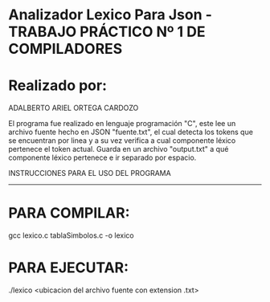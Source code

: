 # Analizador Lexico Para Json - TRABAJO PRÁCTICO Nº 1 DE COMPILADORES 
# Realizado por:
ADALBERTO ARIEL ORTEGA CARDOZO


El programa fue realizado en lenguaje programación "C", este lee un archivo fuente hecho en JSON "fuente.txt", el cual detecta los tokens que se encuentran por linea y a su vez verifica a cual componente léxico pertenece el token actual. Guarda en un archivo "output.txt" a qué componente léxico pertenece e ir separado por espacio.

INSTRUCCIONES PARA EL USO DEL PROGRAMA
**************************************

# PARA COMPILAR:
gcc lexico.c tablaSimbolos.c -o lexico

# PARA EJECUTAR:
./lexico <ubicacion del archivo fuente con extension .txt>
